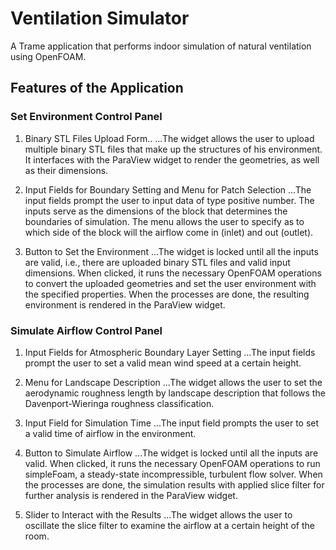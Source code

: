 # Ventilation Simulator
A Trame application that performs indoor simulation of natural ventilation using OpenFOAM.

## Features of the Application
### Set Environment Control Panel
1. Binary STL Files Upload Form..
...The widget allows the user to upload multiple binary STL files that make up the structures of his environment. It interfaces with the ParaView widget to render the geometries, as well as their dimensions.

2. Input Fields for Boundary Setting and Menu for Patch Selection
...The input fields prompt the user to input data of type positive number. The inputs serve as the dimensions of the block that determines the boundaries of simulation. The menu allows the user to specify as to which side of the block will the airflow come in (inlet) and out (outlet).

3. Button to Set the Environment
...The widget is locked until all the inputs are valid, i.e., there are uploaded binary STL files and valid input dimensions. When clicked, it runs the necessary OpenFOAM operations to convert the uploaded geometries and set the user environment with the specified properties. When the processes are done, the resulting environment is rendered in the ParaView widget.

### Simulate Airflow Control Panel
1. Input Fields for Atmospheric Boundary Layer Setting
...The input fields prompt the user to set a valid mean wind speed at a certain height.
   
2. Menu for Landscape Description
...The widget allows the user to set the aerodynamic roughness length by landscape description that follows the Davenport-Wieringa roughness classification.

3. Input Field for Simulation Time
...The input field prompts the user to set a valid time of airflow in the environment.
   
4. Button to Simulate Airflow
...The widget is locked until all the inputs are valid. When clicked, it runs the necessary OpenFOAM operations to run simpleFoam, a steady-state incompressible, turbulent flow solver. When the processes are done, the simulation results with applied slice filter for further analysis is rendered in the ParaView widget.

5. Slider to Interact with the Results
...The widget allows the user to oscillate the slice filter to examine the airflow at a certain height of the room.
   
